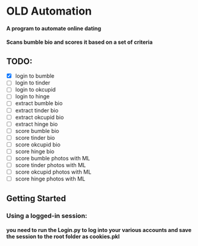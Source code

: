 # OLD Automation
#### A program to automate online dating
#### Scans bumble bio and  scores it based on a set of criteria

## TODO:
- [x] login to bumble
- [ ] login to tinder
- [ ] login to okcupid 
- [ ] login to hinge 
- [ ] extract bumble bio
- [ ] extract tinder bio
- [ ] extract okcupid bio
- [ ] extract hinge bio
- [ ] score bumble bio
- [ ] score tinder bio
- [ ] score okcupid bio
- [ ] score hinge bio
- [ ] score bumble photos with ML
- [ ] score tinder photos with ML
- [ ] score okcupid photos with ML
- [ ] score hinge photos with ML

## Getting Started
### Using a logged-in session:
#### you need to run the Login.py to log into your various accounts and save the session to the root folder as cookies.pkl

